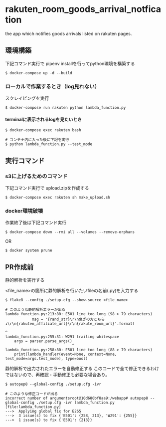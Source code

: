 # rakuten_room_goods_arrival_notfication
the app which notifies goods arrivals listed on rakuten pages.

## 環境構築
下記コマンド実行で pipenv installを行ってpython環境を構築する
```
$ docker-compose up -d --build
```

### ローカルで作業するとき（log見れない）
スクレイピングを実行
```
$ docker-compose run rakuten python lambda_function.py
```

#### terminalに表示されるlogを見たいとき
```
$ docker-compose exec rakuten bash

# コンテナ内に入った後に下記を実行
$ python lambda_function.py --test_mode
```

## 実行コマンド
### s3に上げるためのコマンド
下記コマンド実行で upload.zipを作成する
```
$ docker-compose exec rakuten sh make_upload.sh
```

### docker環境破壊
作業終了後は下記コマンド実行
```
$ docker-compose down --rmi all --volumes --remove-orphans
```
OR
```
$ docker system prune
```

## PR作成前
静的解析を実行する

<file_name>の箇所に静的解析を行いたいfileの名前(.py)を入力する

```
$ flake8 --config ./setup.cfg --show-source <file_name>

# このような静的解析エラーが出る
lambda_function.py:213:80: E501 line too long (98 > 79 characters)
            msg = '{rand_str}\r\n急ぎの方こちら↓\r\n{rakuten_affiliate_url}\r\n{rakute_room_url}'.format(
                                                                               ^
lambda_function.py:255:31: W291 trailing whitespace
    args = parser.parse_args() 
                              ^
lambda_function.py:258:80: E501 line too long (88 > 79 characters)
    print(lambda_handler(event=None, context=None, test_mode=args.test_mode), type=bool)
```

静的解析で出力されたエラーを自動修正する
このコードで全て修正できるわけではないので、再確認・手動修正も必要な場合あり。

```
$ autopep8 --global-config ./setup.cfg -ivr

# このような修正コードが出る
incorrect number of argumentsroot@10d680bf8aa9:/webapp# autopep8 --global-config ./setup.cfg -ivr lambda_function.py 
[file:lambda_function.py]
--->  Applying global fix for E265
--->  3 issue(s) to fix {'E501': {258, 213}, 'W291': {255}}
--->  1 issue(s) to fix {'E501': {213}}
```
